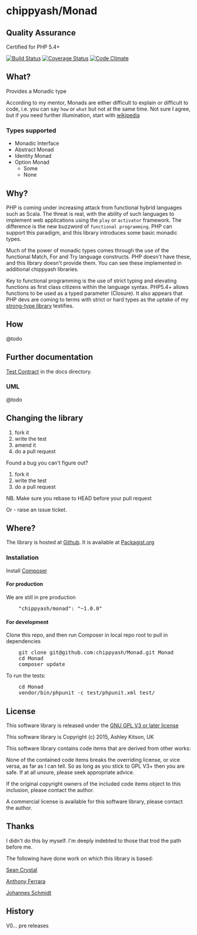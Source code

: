 # chippyash/Monad

## Quality Assurance

Certified for PHP 5.4+

[![Build Status](https://travis-ci.org/chippyash/Monad.svg?branch=master)](https://travis-ci.org/chippyash/Moand)
[![Coverage Status](https://coveralls.io/repos/chippyash/Monad/badge.png)](https://coveralls.io/r/chippyash/Monad)
[![Code Climate](https://codeclimate.com/github/chippyash/Monad/badges/gpa.svg)](https://codeclimate.com/github/chippyash/Monad)

## What?

Provides a Monadic type

According to my mentor, Monads are either difficult to explain or difficult to code, 
i.e. you can say `how` or `what` but not at the same time. Not sure I agree, but if
you need further illumination, start with [wikipedia](http://en.wikipedia.org/wiki/Monad_\(functional_programming\))

### Types supported

* Monadic Interface
* Abstract Monad
* Identity Monad
* Option Monad
    * Some
    * None

## Why?

PHP is coming under increasing attack from functional hybrid languages such as Scala.
The threat is real, with the ability of such languages to implement web applications
using the `play` or `activator` framework.  The difference is the new buzzword of
`functional programming`. PHP can support this paradigm, and this library introduces
some basic monadic types.

Much of the power of monadic types comes through the use of the functional Match, 
For and Try language constructs.  PHP doesn't have these, and this library doesn't 
provide them. You can see these implemented in additional chippyash libraries.
 
Key to functional programming is the use of strict typing and elevating functions as
first class citizens within the language syntax. PHP5.4+ allows functions to be used as
a typed parameter (Closure). It also appears that PHP devs are coming to terms with
strict or hard types as the uptake of my [strong-type library](https://packagist.org/packages/chippyash/strong-type) testifies.

## How

@todo

## Further documentation

[Test Contract](https://github.com/chippyash/Monad/blob/master/docs/Test-Contract.md) in the docs directory.

### UML

@todo

## Changing the library

1.  fork it
2.  write the test
3.  amend it
4.  do a pull request

Found a bug you can't figure out?

1.  fork it
2.  write the test
3.  do a pull request

NB. Make sure you rebase to HEAD before your pull request

Or - raise an issue ticket.

## Where?

The library is hosted at [Github](https://github.com/chippyash/Monad). It is
available at [Packagist.org](https://packagist.org/packages/chippyash/monad)

### Installation

Install [Composer](https://getcomposer.org/)

#### For production

We are still in pre production

<pre>
    "chippyash/monad": "~1.0.0"
</pre>

#### For development

Clone this repo, and then run Composer in local repo root to pull in dependencies

<pre>
    git clone git@github.com:chippyash/Monad.git Monad
    cd Monad
    composer update
</pre>

To run the tests:

<pre>
    cd Monad
    vendor/bin/phpunit -c test/phpunit.xml test/
</pre>

## License

This software library is released under the [GNU GPL V3 or later license](http://www.gnu.org/copyleft/gpl.html)

This software library is Copyright (c) 2015, Ashley Kitson, UK

This software library contains code items that are derived from other works: 

None of the contained code items breaks the overriding license, or vice versa,  as far as I can tell. 
So as long as you stick to GPL V3+ then you are safe. If at all unsure, please seek appropriate advice.

If the original copyright owners of the included code items object to this inclusion, please contact the author.

A commercial license is available for this software library, please contact the author. 

## Thanks

I didn't do this by myself. I'm deeply indebted to those that trod the path before me.
 
The following have done work on which this library is based:

[Sean Crystal](https://github.com/spiralout/Phonads)

[Anthony Ferrara](http://blog.ircmaxell.com/2013/07/taking-monads-to-oop-php.html)

[Johannes Schmidt](https://github.com/schmittjoh/php-option)

## History

V0...  pre releases



